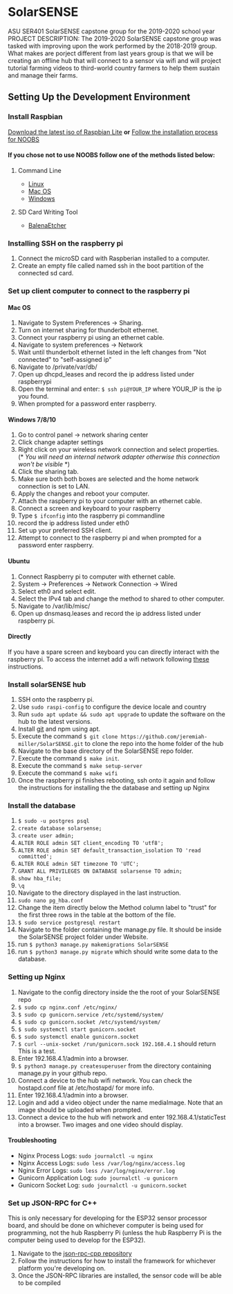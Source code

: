# SolarSENSE
ASU SER401 SolarSENSE capstone group for the 2019-2020 school year
PROJECT DESCRIPTION: The 2019-2020 SolarSENSE capstone group was tasked with improving upon the work performed by the 2018-2019 group. What makes are porject different from last years group is that we will be creating an offline hub that will connect to a sensor via wifi and will project tutorial farming videos to third-world country farmers to help them sustain and manage their farms.
## Setting Up the Development Environment

### Install Raspbian
[Download the latest iso of Raspbian Lite](https://www.raspberrypi.org/downloads/raspbian/)
**or**
[Follow the installation process for NOOBS](https://www.raspberrypi.org/downloads/noobs/)

#### If you chose not to use NOOBS follow one of the methods listed below:
1. Command Line
    - [Linux](https://www.raspberrypi.org/documentation/installation/installing-images/linux.md)
    - [Mac OS](https://www.raspberrypi.org/documentation/installation/installing-images/mac.md)
    - [Windows](https://www.raspberrypi.org/documentation/installation/installing-images/windows.md)

2. SD Card Writing Tool
    - [BalenaEtcher](https://www.balena.io/etcher/)

### Installing SSH on the raspberry pi
1. Connect the microSD card with Raspberian installed to a computer.
2. Create an empty file called named ssh in the boot partition of the connected sd card.

### Set up client computer to connect to the raspberry pi
#### Mac OS
1. Navigate to System Preferences -> Sharing.
2. Turn on internet sharing for thunderbolt ethernet.
3. Connect your raspberry pi using an ethernet cable.
4. Navigate to system preferences -> Network
5. Wait until thunderbolt ethernet listed in the left changes from "Not connected" to "self-assigned ip"
6. Navigate to /private/var/db/
7. Open up dhcpd_leases and record the ip address listed under raspberrypi
8. Open the terminal and enter:
    `$ ssh pi@YOUR_IP` where YOUR_IP is the ip you found. 
9. When prompted for a password enter raspberry.


#### Windows 7/8/10 
1. Go to control panel -> network sharing center
2. Click change adapter settings
3. Right click on your wireless network connection and select properties. (* *You will need an internal network adapter otherwise this connection won't be visible* *)
4. Click the sharing tab.
5. Make sure both both boxes are selected and the home network connection is set to LAN.
6. Apply the changes and reboot your computer.
7. Attach the raspberry pi to your computer with an ethernet cable.
8. Connect a screen and keyboard to your raspberry
9. Type `$ ifconfig` into the raspberry pi commandline
10. record the ip address listed under eth0
11. Set up your preferred SSH client.
12. Attempt to connect to the raspberry pi and when prompted for a password enter raspberry.

#### Ubuntu
1. Connect Raspberry pi to computer with ethernet cable.
2. System -> Preferences -> Network Connection -> Wired
3. Select eth0 and select edit.
4. Select the IPv4 tab and change the method to shared to other computer.
5. Navigate to /var/lib/misc/
6. Open up dnsmasq.leases and record the ip address listed under raspberry pi.

#### Directly
If you have a spare screen and keyboard you can directly interact with the raspberry pi.
To access the internet add a wifi network following [these](https://www.raspberrypi.org/documentation/configuration/wireless/wireless-cli.md) instructions.

### Install solarSENSE hub
1. SSH onto the raspberry pi.
2. Use `sudo raspi-config` to configure the device locale and country
3. Run `sudo apt update && sudo apt upgrade` to update the software on the hub to the latest versions.
4. Install [git](https://git-scm.com/downloads) and npm using apt.
5. Execute the command `$ git clone https://github.com/jeremiah-miller/SolarSENSE.git` to clone the repo into the home folder of the hub
6. Navigate to the base directory of the SolarSENSE repo folder.
7. Execute the command `$ make init`.
8. Execute the command `$ make setup-server`
8. Execute the command `$ make wifi`
9. Once the raspberry pi finishes rebooting, ssh onto it again and follow the instructions for installing the the database and setting up Nginx

### Install the database
1. `$ sudo -u postgres psql`
2. `create database solarsense;`
3. `create user admin;`
4. `ALTER ROLE admin SET client_encoding TO 'utf8';`
5. `ALTER ROLE admin SET default_transaction_isolation TO 'read committed';`
6. `ALTER ROLE admin SET timezone TO 'UTC';`
7. `GRANT ALL PRIVILEGES ON DATABASE solarsense TO admin;`
8. `show hba_file;`
9. `\q`
10. Navigate to the directory displayed in the last instruction.
11. `sudo nano pg_hba.conf`
12. Change the item directly below the Method column label to "trust" for the first three rows in the table at the bottom of the file.
13. `$ sudo service postgresql restart`
14. Navigate to the folder containing the manage.py file. It should be inside the SolarSENSE project folder under Website.
15. run `$ python3 manage.py makemigrations SolarSENSE`
16. run `$ python3 manage.py migrate` which should write some data to the database.

### Setting up Nginx
1. Navigate to the config directory inside the the root of your SolarSENSE repo
2. `$ sudo cp nginx.conf /etc/nginx/`
3. `$ sudo cp gunicorn.service /etc/systemd/system/`
4. `$ sudo cp gunicorn.socket /etc/systemd/system/`
5. `$ sudo systemctl start gunicorn.socket`
6. `$ sudo systemctl enable gunicorn.socket`
7. `$ curl --unix-socket /run/gunicorn.sock 192.168.4.1` should return This is a test.
8. Enter 192.168.4.1/admin into a browser.
9. `$ python3 manage.py createsuperuser` from the directory containing manage.py in your github repo.
10. Connect a device to the hub wifi network. You can check the hostapd.conf file at /etc/hostapd/ for more info.
11. Enter 192.168.4.1/admin into a browser.
12. Login and add a video object under the name mediaImage. Note that an image should be uploaded when prompted.
13. Connect a device to the hub wifi network and enter 192.168.4.1/staticTest into a browser. Two images and one video should display.

#### Troubleshooting
* Nginx Process Logs: `sudo journalctl -u nginx`
* Nginx Access Logs: `sudo less /var/log/nginx/access.log`
* Nginx Error Logs: `sudo less /var/log/nginx/error.log`
* Gunicorn Application Log: `sudo journalctl -u gunicorn`
* Gunicorn Socket Log: `sudo journalctl -u gunicorn.socket`

### Set up JSON-RPC for C++
This is only necessary for developing for the ESP32 sensor processor board, and should be done on whichever computer is being used for programming, not the hub Raspberry Pi (unless the hub Raspberry Pi is the computer being used to develop for the ESP32).
1. Navigate to the [json-rpc-cpp repository](https://github.com/cinemast/libjson-rpc-cpp#install-the-framework)
2. Follow the instructions for how to install the framework for whichever platform you're developing on.
3. Once the JSON-RPC libraries are installed, the sensor code will be able to be compiled

